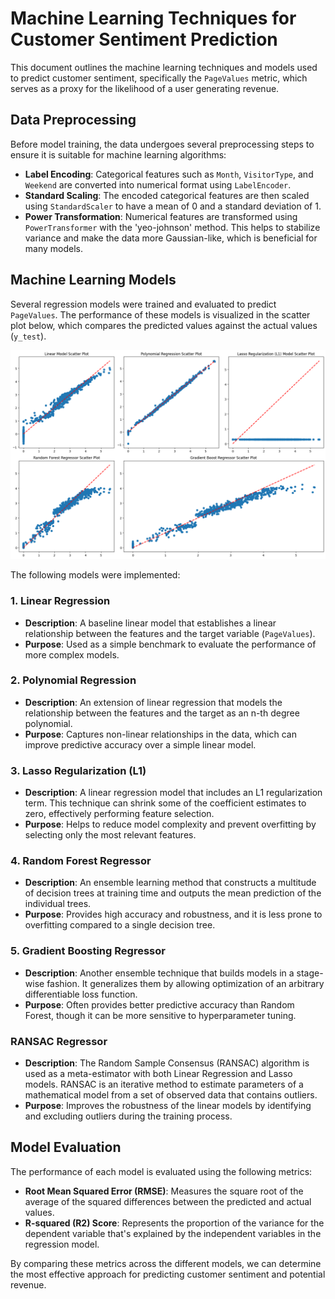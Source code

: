# Machine Learning Techniques for Customer Sentiment Prediction

This document outlines the machine learning techniques and models used to predict customer sentiment, specifically the `PageValues` metric, which serves as a proxy for the likelihood of a user generating revenue.

## Data Preprocessing

Before model training, the data undergoes several preprocessing steps to ensure it is suitable for machine learning algorithms:

- **Label Encoding**: Categorical features such as `Month`, `VisitorType`, and `Weekend` are converted into numerical format using `LabelEncoder`.
- **Standard Scaling**: The encoded categorical features are then scaled using `StandardScaler` to have a mean of 0 and a standard deviation of 1.
- **Power Transformation**: Numerical features are transformed using `PowerTransformer` with the 'yeo-johnson' method. This helps to stabilize variance and make the data more Gaussian-like, which is beneficial for many models.

## Machine Learning Models

Several regression models were trained and evaluated to predict `PageValues`. The performance of these models is visualized in the scatter plot below, which compares the predicted values against the actual values (`y_test`).

![Model Performance Scatter Plots](./ref_image/output.png)

The following models were implemented:

### 1. Linear Regression

- **Description**: A baseline linear model that establishes a linear relationship between the features and the target variable (`PageValues`).
- **Purpose**: Used as a simple benchmark to evaluate the performance of more complex models.

### 2. Polynomial Regression

- **Description**: An extension of linear regression that models the relationship between the features and the target as an n-th degree polynomial.
- **Purpose**: Captures non-linear relationships in the data, which can improve predictive accuracy over a simple linear model.

### 3. Lasso Regularization (L1)

- **Description**: A linear regression model that includes an L1 regularization term. This technique can shrink some of the coefficient estimates to zero, effectively performing feature selection.
- **Purpose**: Helps to reduce model complexity and prevent overfitting by selecting only the most relevant features.

### 4. Random Forest Regressor

- **Description**: An ensemble learning method that constructs a multitude of decision trees at training time and outputs the mean prediction of the individual trees.
- **Purpose**: Provides high accuracy and robustness, and it is less prone to overfitting compared to a single decision tree.

### 5. Gradient Boosting Regressor

- **Description**: Another ensemble technique that builds models in a stage-wise fashion. It generalizes them by allowing optimization of an arbitrary differentiable loss function.
- **Purpose**: Often provides better predictive accuracy than Random Forest, though it can be more sensitive to hyperparameter tuning.

### RANSAC Regressor

- **Description**: The Random Sample Consensus (RANSAC) algorithm is used as a meta-estimator with both Linear Regression and Lasso models. RANSAC is an iterative method to estimate parameters of a mathematical model from a set of observed data that contains outliers.
- **Purpose**: Improves the robustness of the linear models by identifying and excluding outliers during the training process.

## Model Evaluation

The performance of each model is evaluated using the following metrics:

- **Root Mean Squared Error (RMSE)**: Measures the square root of the average of the squared differences between the predicted and actual values.
- **R-squared (R2) Score**: Represents the proportion of the variance for the dependent variable that's explained by the independent variables in the regression model.

By comparing these metrics across the different models, we can determine the most effective approach for predicting customer sentiment and potential revenue.
